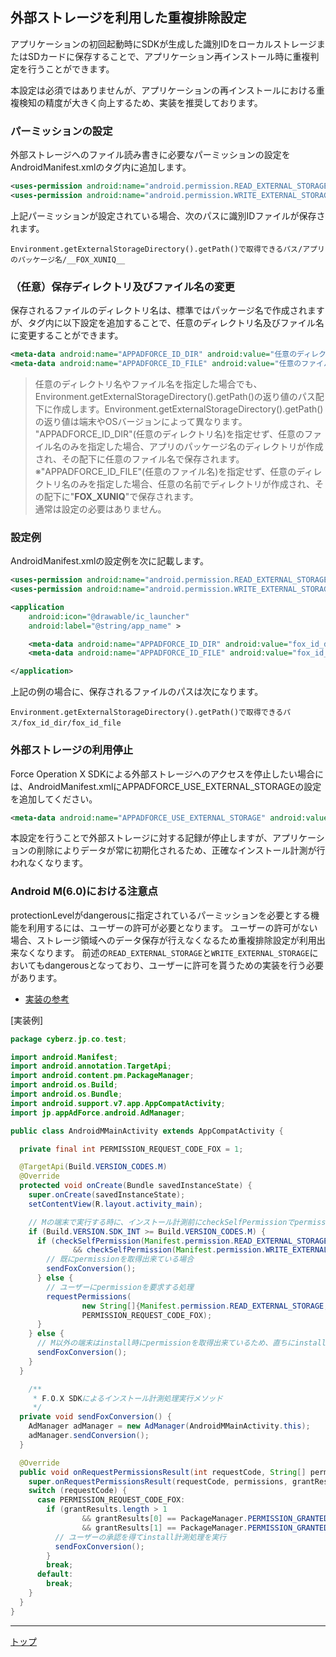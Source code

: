 ## 外部ストレージを利用した重複排除設定

アプリケーションの初回起動時にSDKが生成した識別IDをローカルストレージまたはSDカードに保存することで、アプリケーション再インストール時に重複判定を行うことができます。

本設定は必須ではありませんが、アプリケーションの再インストールにおける重複検知の精度が大きく向上するため、実装を推奨しております。

### パーミッションの設定

外部ストレージへのファイル読み書きに必要なパーミッションの設定をAndroidManifest.xmlの<manifest>タグ内に追加します。

```xml
<uses-permission android:name="android.permission.READ_EXTERNAL_STORAGE" /><uses-permission android:name="android.permission.WRITE_EXTERNAL_STORAGE" />
```

上記パーミッションが設定されている場合、次のパスに識別IDファイルが保存されます。

```
Environment.getExternalStorageDirectory().getPath()で取得できるパス/アプリのパッケージ名/__FOX_XUNIQ__
```

### （任意）保存ディレクトリ及びファイル名の変更

保存されるファイルのディレクトリ名は、標準ではパッケージ名で作成されますが、<application>タグ内に以下設定を追加することで、任意のディレクトリ名及びファイル名に変更することができます。

```xml
<meta-data android:name="APPADFORCE_ID_DIR" android:value="任意のディレクトリ名" />
<meta-data android:name="APPADFORCE_ID_FILE" android:value="任意のファイル名" />
```

> 任意のディレクトリ名やファイル名を指定した場合でも、Environment.getExternalStorageDirectory().getPath()の返り値のパス配下に作成します。Environment.getExternalStorageDirectory().getPath()の返り値は端末やOSバージョンによって異なります。<br>
> "APPADFORCE_ID_DIR"(任意のディレクトリ名)を指定せず、任意のファイル名のみを指定した場合、アプリのパッケージ名のディレクトリが作成され、その配下に任意のファイル名で保存されます。<br>
> ※"APPADFORCE_ID_FILE"(任意のファイル名)を指定せず、任意のディレクトリ名のみを指定した場合、任意の名前でディレクトリが作成され、その配下に"__FOX_XUNIQ__"で保存されます。<br>
通常は設定の必要はありません。


### 設定例

AndroidManifest.xmlの設定例を次に記載します。

```xml
<uses-permission android:name="android.permission.READ_EXTERNAL_STORAGE" /><uses-permission android:name="android.permission.WRITE_EXTERNAL_STORAGE" />

<application
	android:icon="@drawable/ic_launcher"
	android:label="@string/app_name" >

	<meta-data android:name="APPADFORCE_ID_DIR" android:value="fox_id_dir" />
	<meta-data android:name="APPADFORCE_ID_FILE" android:value="fox_id_file" />

</application>

```

上記の例の場合に、保存されるファイルのパスは次になります。

```
Environment.getExternalStorageDirectory().getPath()で取得できるパス/fox_id_dir/fox_id_file
```

### 外部ストレージの利用停止

Force Operation X SDKによる外部ストレージへのアクセスを停止したい場合には、AndroidManifest.xmlにAPPADFORCE_USE_EXTERNAL_STORAGEの設定を追加してください。
```xml
<meta-data android:name="APPADFORCE_USE_EXTERNAL_STORAGE" android:value="0" />
```

本設定を行うことで外部ストレージに対する記録が停止しますが、アプリケーションの削除によりデータが常に初期化されるため、正確なインストール計測が行われなくなります。


### Android M(6.0)における注意点

protectionLevelがdangerousに指定されているパーミッションを必要とする機能を利用するには、ユーザーの許可が必要となります。
ユーザーの許可がない場合、ストレージ領域へのデータ保存が行えなくなるため重複排除設定が利用出来なくなります。
前述の`READ_EXTERNAL_STORAGE`と`WRITE_EXTERNAL_STORAGE`においてもdangerousとなっており、ユーザーに許可を貰うための実装を行う必要があります。

* [実装の参考](https://developer.android.com/training/permissions/requesting.html#perm-request)

[実装例]
```java
package cyberz.jp.co.test;

import android.Manifest;
import android.annotation.TargetApi;
import android.content.pm.PackageManager;
import android.os.Build;
import android.os.Bundle;
import android.support.v7.app.AppCompatActivity;
import jp.appAdForce.android.AdManager;

public class AndroidMMainActivity extends AppCompatActivity {

  private final int PERMISSION_REQUEST_CODE_FOX = 1;

  @TargetApi(Build.VERSION_CODES.M)
  @Override
  protected void onCreate(Bundle savedInstanceState) {
    super.onCreate(savedInstanceState);
    setContentView(R.layout.activity_main);

    // Mの端末で実行する時に、インストール計測前にcheckSelfPermissionでpermissionsをチェックする
    if (Build.VERSION.SDK_INT >= Build.VERSION_CODES.M) {
      if (checkSelfPermission(Manifest.permission.READ_EXTERNAL_STORAGE) == PackageManager.PERMISSION_GRANTED
              && checkSelfPermission(Manifest.permission.WRITE_EXTERNAL_STORAGE) == PackageManager.PERMISSION_GRANTED) {
        // 既にpermissionを取得出来ている場合
        sendFoxConversion();
      } else {
        // ユーザーにpermissionを要求する処理
        requestPermissions(
                new String[]{Manifest.permission.READ_EXTERNAL_STORAGE, Manifest.permission.WRITE_EXTERNAL_STORAGE},
                PERMISSION_REQUEST_CODE_FOX);
      }
    } else {
      // M以外の端末はinstall時にpermissionを取得出来ているため、直ちにinstall計測処理を実行
      sendFoxConversion();
    }
  }

	/**
	 * F.O.X SDKによるインストール計測処理実行メソッド
	 */
  private void sendFoxConversion() {
    AdManager adManager = new AdManager(AndroidMMainActivity.this);
    adManager.sendConversion();
  }

  @Override
  public void onRequestPermissionsResult(int requestCode, String[] permissions, int[] grantResults) {
    super.onRequestPermissionsResult(requestCode, permissions, grantResults);
    switch (requestCode) {
      case PERMISSION_REQUEST_CODE_FOX:
        if (grantResults.length > 1
                && grantResults[0] == PackageManager.PERMISSION_GRANTED
                && grantResults[1] == PackageManager.PERMISSION_GRANTED) {
          // ユーザーの承認を得てinstall計測処理を実行
          sendFoxConversion();
        }
        break;
      default:
        break;
    }
  }
}
```

---
[トップ](/lang/ja/README.md)
